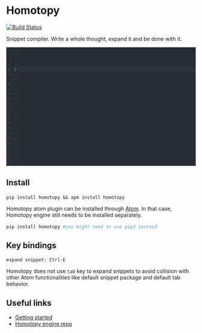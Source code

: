 # Homotopy

[![Build Status](https://travis-ci.org/Ahhhhmed/homotopy-atom.svg?branch=master)](https://travis-ci.org/Ahhhhmed/homotopy-atom)

Snippet compiler. Write a whole thought, expand it and be done with it.

![screenshot](https://raw.githubusercontent.com/Ahhhhmed/homotopy-atom/master/screenshot.gif)

## Install

```
pip install homotopy && apm install homotopy
```

Homotopy atom plugin can be installed through
[Atom](https://flight-manual.atom.io/using-atom/sections/atom-packages/).
In that case, Homotopy engine still needs to be installed separately.

``` bash
pip install homotopy #you might need to use pip3 instead
```

## Key bindings

```
expand snippet: Ctrl-E
```

Homotopy does not use `tab` key to expand snippets to avoid collision with other
Atom functionalities like default snippet package and default tab behavior.


## Useful links

* [Getting started](http://homotopy.readthedocs.io/en/latest/getting_started.html)
* [Homotopy engine repo](https://github.com/Ahhhhmed/homotopy)
